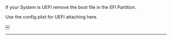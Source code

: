 If your System is UEFI remove the boot file in the EFI Partition. 


Use the config.plist for UEFI attaching here.

￼

-------------------------------------------------
